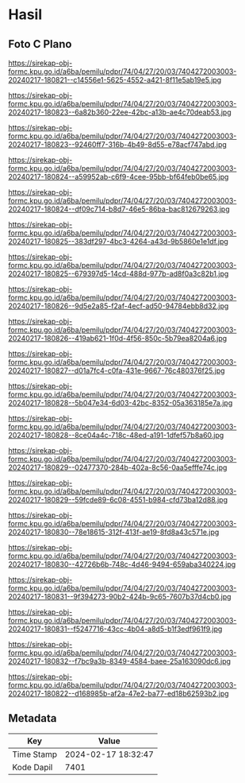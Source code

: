 # Hasil

## Foto C Plano

https://sirekap-obj-formc.kpu.go.id/a6ba/pemilu/pdpr/74/04/27/20/03/7404272003003-20240217-180821--c14556e1-5625-4552-a421-8f11e5ab19e5.jpg

https://sirekap-obj-formc.kpu.go.id/a6ba/pemilu/pdpr/74/04/27/20/03/7404272003003-20240217-180823--6a82b360-22ee-42bc-a13b-ae4c70deab53.jpg

https://sirekap-obj-formc.kpu.go.id/a6ba/pemilu/pdpr/74/04/27/20/03/7404272003003-20240217-180823--92460ff7-316b-4b49-8d55-e78acf747abd.jpg

https://sirekap-obj-formc.kpu.go.id/a6ba/pemilu/pdpr/74/04/27/20/03/7404272003003-20240217-180824--a59952ab-c6f9-4cee-95bb-bf64feb0be65.jpg

https://sirekap-obj-formc.kpu.go.id/a6ba/pemilu/pdpr/74/04/27/20/03/7404272003003-20240217-180824--df09c714-b8d7-46e5-86ba-bac812679263.jpg

https://sirekap-obj-formc.kpu.go.id/a6ba/pemilu/pdpr/74/04/27/20/03/7404272003003-20240217-180825--383df297-4bc3-4264-a43d-9b5860e1e1df.jpg

https://sirekap-obj-formc.kpu.go.id/a6ba/pemilu/pdpr/74/04/27/20/03/7404272003003-20240217-180825--679397d5-14cd-488d-977b-ad8f0a3c82b1.jpg

https://sirekap-obj-formc.kpu.go.id/a6ba/pemilu/pdpr/74/04/27/20/03/7404272003003-20240217-180826--9d5e2a85-f2af-4ecf-ad50-94784ebb8d32.jpg

https://sirekap-obj-formc.kpu.go.id/a6ba/pemilu/pdpr/74/04/27/20/03/7404272003003-20240217-180826--419ab621-1f0d-4f56-850c-5b79ea8204a6.jpg

https://sirekap-obj-formc.kpu.go.id/a6ba/pemilu/pdpr/74/04/27/20/03/7404272003003-20240217-180827--d01a7fc4-c0fa-431e-9667-76c480376f25.jpg

https://sirekap-obj-formc.kpu.go.id/a6ba/pemilu/pdpr/74/04/27/20/03/7404272003003-20240217-180828--5b047e34-6d03-42bc-8352-05a363185e7a.jpg

https://sirekap-obj-formc.kpu.go.id/a6ba/pemilu/pdpr/74/04/27/20/03/7404272003003-20240217-180828--8ce04a4c-718c-48ed-a191-1dfef57b8a60.jpg

https://sirekap-obj-formc.kpu.go.id/a6ba/pemilu/pdpr/74/04/27/20/03/7404272003003-20240217-180829--02477370-284b-402a-8c56-0aa5efffe74c.jpg

https://sirekap-obj-formc.kpu.go.id/a6ba/pemilu/pdpr/74/04/27/20/03/7404272003003-20240217-180829--59fcde89-6c08-4551-b984-cfd73ba12d88.jpg

https://sirekap-obj-formc.kpu.go.id/a6ba/pemilu/pdpr/74/04/27/20/03/7404272003003-20240217-180830--78e18615-312f-413f-ae19-8fd8a43c571e.jpg

https://sirekap-obj-formc.kpu.go.id/a6ba/pemilu/pdpr/74/04/27/20/03/7404272003003-20240217-180830--42726b6b-748c-4d46-9494-659aba340224.jpg

https://sirekap-obj-formc.kpu.go.id/a6ba/pemilu/pdpr/74/04/27/20/03/7404272003003-20240217-180831--9f394273-90b2-424b-9c65-7607b37d4cb0.jpg

https://sirekap-obj-formc.kpu.go.id/a6ba/pemilu/pdpr/74/04/27/20/03/7404272003003-20240217-180831--f5247716-43cc-4b04-a8d5-b1f3edf961f9.jpg

https://sirekap-obj-formc.kpu.go.id/a6ba/pemilu/pdpr/74/04/27/20/03/7404272003003-20240217-180832--f7bc9a3b-8349-4584-baee-25a163090dc6.jpg

https://sirekap-obj-formc.kpu.go.id/a6ba/pemilu/pdpr/74/04/27/20/03/7404272003003-20240217-180822--d168985b-af2a-47e2-ba77-ed18b62593b2.jpg


## Metadata

| Key        | Value               |
| ---------- | ------------------- |
| Time Stamp | 2024-02-17 18:32:47 |
| Kode Dapil | 7401                |



